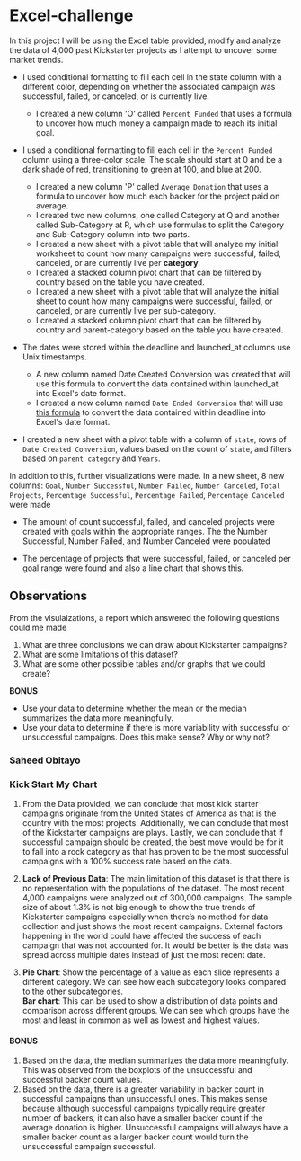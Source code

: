 # Excel-challenge

In this project I will be using the Excel table provided, modify and analyze the data of 4,000 past Kickstarter projects as I attempt to uncover some market trends.


- I used conditional formatting to fill each cell in the state column with a different color, depending on whether the associated campaign was successful, failed, or canceled, or is currently live.
  - I created a new column 'O' called `Percent Funded` that uses a formula to uncover how much money a campaign made to reach its initial goal.
  
- I used a conditional formatting to fill each cell in the `Percent Funded` column using a three-color scale. The scale should start at 0 and be a dark shade of red, transitioning to green at 100, and blue at 200.
  - I created a new column 'P' called `Average Donation` that uses a formula to uncover how much each backer for the project paid on average.
  - I created two new columns, one called Category at Q and another called Sub-Category at R, which use formulas to split the Category and Sub-Category column into two parts.
  - I created a new sheet with a pivot table that will analyze my initial worksheet to count how many campaigns were successful, failed, canceled, or are currently live per **category**.
  - I created a stacked column pivot chart that can be filtered by country based on the table you have created.
  - I created a new sheet with a pivot table that will analyze the initial sheet to count how many campaigns were successful, failed, or canceled, or are currently live per sub-category.
  - I created a stacked column pivot chart that can be filtered by country and parent-category based on the table you have created.

- The dates were stored within the deadline and launched_at columns use Unix timestamps. 
  - A new column named Date Created Conversion was created that will use this formula to convert the data contained within launched_at into Excel's date format.
  - I created a new column named `Date Ended Conversion` that will use [this formula](https://www.extendoffice.com/documents/excel/2473-excel-timestamp-to-date.html) to convert the data contained within deadline into Excel's date format.
- I created a new sheet with a pivot table with a column of `state`, rows of `Date Created Conversion`, values based on the count of `state`, and filters based on `parent category` and `Years`.


In addition to this, further visualizations were made. In a new sheet, 8 new columns: `Goal`, `Number Successful`, `Number Failed`, `Number Canceled`, `Total Projects`, `Percentage Successful`, `Percentage Failed`, `Percentage Canceled` were made



- The amount of count successful, failed, and canceled projects were created with goals within the appropriate ranges. The the Number Successful, Number Failed, and Number Canceled were populated

- The percentage of projects that were successful, failed, or canceled per goal range were found and also a line chart that shows this.


##  Observations
From the visulaizations, a report which answered the following questions could me made
1. What are three conclusions we can draw about Kickstarter campaigns?
2. What are some limitations of this dataset?
3. What are some other possible tables and/or graphs that we could create?

**BONUS** 
- Use your data to determine whether the mean or the median summarizes the data more meaningfully.
- Use your data to determine if there is more variability with successful or unsuccessful campaigns. Does this make sense? Why or why not?



###         Saheed Obitayo
###                                     Kick Start My Chart
1) From the Data provided, we can conclude that most kick starter campaigns originate from the United States of America as that is the country with the most projects. Additionally, we can conclude that most of the Kickstarter campaigns are plays. Lastly, we can conclude that if successful campaign should be created, the best move would be for it to fall into a rock category as that has proven to be the most successful campaigns with a 100% success rate based on the data. 

2) **Lack of Previous Data**: The main limitation of this dataset is that there is no representation with the populations of the dataset. The most recent 4,000 campaigns were analyzed out of 300,000 campaigns. The sample size of about 1.3% is not big enough to show the true trends of Kickstarter campaigns especially when there’s no method for data collection and just shows the most recent campaigns. External factors happening in the world could have affected the success of each campaign that was not accounted for. It would be better is the data was spread across multiple dates instead of just the most recent date.

3) **Pie Chart**: Show the percentage of a value as each slice represents a different category. We can see how each subcategory looks compared to the other subcategories.  
**Bar chart**: This can be used to show a distribution of data points and comparison across different groups. We can see which groups have the most and least in common as well as lowest and highest values.

#### BONUS
1)	Based on the data, the median summarizes the data more meaningfully. This was observed from the boxplots of the unsuccessful and successful backer count values.
2)	Based on the data, there is a greater variability in backer count in successful campaigns than unsuccessful ones. This makes sense because although successful campaigns typically require greater number of backers, it can also have a smaller backer count if the average donation is higher. Unsuccessful campaigns will always have a smaller backer count as a larger backer count would turn the unsuccessful campaign successful.
